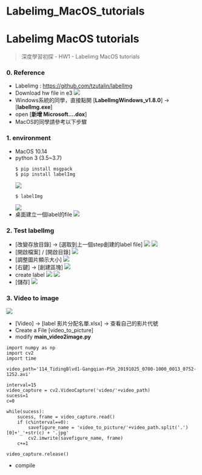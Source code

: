 # Labelimg_MacOS_tutorials

# Labelimg MacOS tutorials

> 深度學習初探 - HW1 - Labelimg MacOS tutorials

### 0. Reference 
- Labelimg : https://github.com/tzutalin/labelImg
- Download hw file in e3
    ![](https://i.imgur.com/usQ2Mss.png)
- Windows系統的同學，直接點開 [**LabelImgWindows_v1.8.0**] -> [**labelImg.exe**]
- open [**新增 Microsoft....dox**]
- MacOS的同學請參考以下步驟

### 1. environment
- MacOS 10.14
- python 3 (3.5~3.7)
    ```
    $ pip install msgpack
    $ pip install labelImg
    ```
    ![](https://i.imgur.com/CSD27yV.png)
    ```
    $ labelImg
    ```
    ![](https://i.imgur.com/vLxZJZ3.png)
- 桌面建立一個label的file
    ![](https://i.imgur.com/4bPZLPc.png)

    
### 2. Test labelImg
- [改變存放目錄] -> [選取到上一個step創建的label file]
    ![](https://i.imgur.com/P65cJM4.png)
    ![](https://i.imgur.com/oEWoGAM.png)
- [開啟檔案] / [開啟目錄]
    ![](https://i.imgur.com/8Qmie2o.png)
- [調整圖片顯示大小]
    ![](https://i.imgur.com/PC7zP3V.png)
- [右鍵] -> [創建區塊]
    ![](https://i.imgur.com/PC1w1hm.png)
- create label
    ![](https://i.imgur.com/r55lrj4.png)
    ![](https://i.imgur.com/uEtI2IJ.png)
- [儲存]
    ![](https://i.imgur.com/3e2Dc38.png)


### 3. Video to image
![](https://i.imgur.com/usQ2Mss.png)
- [Video] -> [label 影片分配名單.xlsx] -> 查看自己的影片代號
- Create a File [video_to_picture]
- modify **main_video2image.py**
```
import numpy as np
import cv2
import time 

video_path='114_TidingBlvd1-Gangqian-PSh_20191025_0700-1000_0013_0752-1252.avi'

interval=15 
video_capture = cv2.VideoCapture('video/'+video_path)
sucess=1
c=0

while(sucess):
    sucess, frame = video_capture.read()
    if (c%interval==0):
        savefigure_name = 'video_to_picture/'+video_path.split('.')[0]+'_'+str(c) + '.jpg'
        cv2.imwrite(savefigure_name, frame)
    c+=1
  
video_capture.release()

```
- compile
